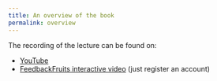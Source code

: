 ```yaml
---
title: An overview of the book
permalink: overview
---
```

The recording of the lecture can be found on:

  - [YouTube][yt]
  - [FeedbackFruits interactive video][fbf] (just register an account)

[yt]: https://youtu.be/_d42-kTKDcI
[fbf]: https://eu.feedbackfruits.com/groups/activity-course/d04b0280-e219-42c4-aee1-1272609bc4bd
